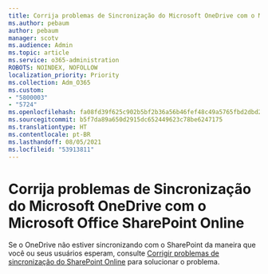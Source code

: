 ```yaml
---
title: Corrija problemas de Sincronização do Microsoft OneDrive com o Microsoft Office SharePoint Online
ms.author: pebaum
author: pebaum
manager: scotv
ms.audience: Admin
ms.topic: article
ms.service: o365-administration
ROBOTS: NOINDEX, NOFOLLOW
localization_priority: Priority
ms.collection: Adm_O365
ms.custom:
- "5800003"
- "5724"
ms.openlocfilehash: fa08fd39f625c902b5bf2b36a56b46fef48c49a5765fbd2dbd23dc5b820c5c9f
ms.sourcegitcommit: b5f7da89a650d2915dc652449623c78be6247175
ms.translationtype: HT
ms.contentlocale: pt-BR
ms.lasthandoff: 08/05/2021
ms.locfileid: "53913811"
---
```

# <a name="fix-onedrive-sync-issues-with-sharepoint"></a>Corrija problemas de Sincronização do Microsoft OneDrive com o Microsoft Office SharePoint Online

Se o OneDrive não estiver sincronizando com o SharePoint da maneira que você ou seus usuários esperam, consulte [Corrigir problemas de sincronização do SharePoint Online](https://support.office.com/article/fix-sharepoint-online-sync-problems-aaa2d172-8d45-4e94-9c04-5364d04ca2f4?ui=en-US&rs=en-US&ad=US) para solucionar o problema.
